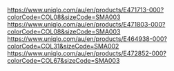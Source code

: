 https://www.uniqlo.com/au/en/products/E471713-000?colorCode=COL08&sizeCode=SMA003
https://www.uniqlo.com/au/en/products/E471803-000?colorCode=COL08&sizeCode=SMA003
https://www.uniqlo.com/au/en/products/E464938-000?colorCode=COL31&sizeCode=SMA002
https://www.uniqlo.com/au/en/products/E472852-000?colorCode=COL67&sizeCode=SMA003